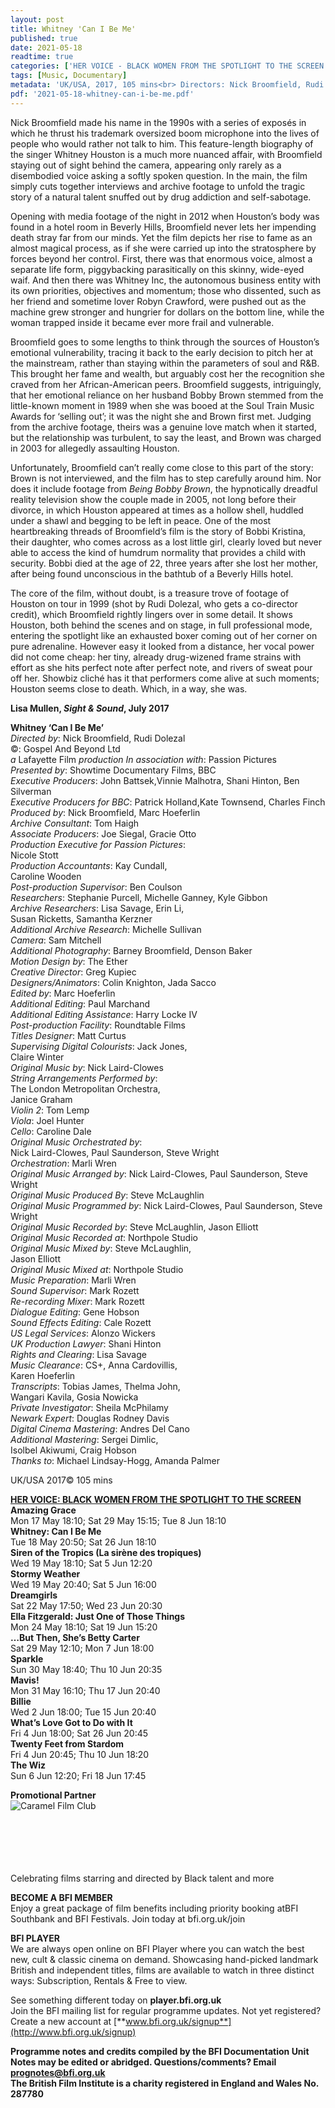 ```yaml
---
layout: post
title: Whitney 'Can I Be Me'
published: true
date: 2021-05-18
readtime: true
categories: ['HER VOICE - BLACK WOMEN FROM THE SPOTLIGHT TO THE SCREEN']
tags: [Music, Documentary]
metadata: 'UK/USA, 2017, 105 mins<br> Directors: Nick Broomfield, Rudi Dolezal'
pdf: '2021-05-18-whitney-can-i-be-me.pdf'
---
```

Nick Broomfield made his name in the 1990s with a series of exposés in which he thrust his trademark oversized boom microphone into the lives of people who would rather not talk to him. This feature-length biography of the singer Whitney Houston is a much more nuanced affair, with Broomfield staying out of sight behind the camera, appearing only rarely as a disembodied voice asking a softly spoken question. In the main, the film simply cuts together interviews and archive footage to unfold the tragic story of a natural talent snuffed out by drug addiction and self-sabotage.

Opening with media footage of the night in 2012 when Houston’s body was found in a hotel room in Beverly Hills, Broomfield never lets her impending death stray far from our minds. Yet the film depicts her rise to fame as an almost magical process, as if she were carried up into the stratosphere by forces beyond her control. First, there was that enormous voice, almost a separate life form, piggybacking parasitically on this skinny, wide-eyed waif. And then there was Whitney Inc, the autonomous business entity with its own priorities, objectives and momentum; those who dissented, such as her friend and sometime lover Robyn Crawford, were pushed out as the machine grew stronger and hungrier for dollars on the bottom line, while the woman trapped inside it became ever more frail and vulnerable.

Broomfield goes to some lengths to think through the sources of Houston’s emotional vulnerability, tracing it back to the early decision to pitch her at the mainstream, rather than staying within the parameters of soul and R&B. This brought her fame and wealth, but arguably cost her the recognition she craved from her African-American peers. Broomfield suggests, intriguingly, that her emotional reliance on her husband Bobby Brown stemmed from the little-known moment in 1989 when she was booed at the Soul Train Music Awards for ‘selling out’; it was the night she and Brown first met. Judging from the archive footage, theirs was a genuine love match when it started, but the relationship was turbulent, to say the least, and Brown was charged in 2003 for allegedly assaulting Houston.

Unfortunately, Broomfield can’t really come close to this part of the story: Brown is not interviewed, and the film has to step carefully around him. Nor does it include footage from _Being Bobby Brown_, the hypnotically dreadful reality television show the couple made in 2005, not long before their divorce, in which Houston appeared at times as a hollow shell, huddled under a shawl and begging to be left in peace. One of the most heartbreaking threads of Broomfield’s film is the story of Bobbi Kristina, their daughter, who comes across as a lost little girl, clearly loved but never able to access the kind of humdrum normality that provides a child with security. Bobbi died at the age of 22, three years after she lost her mother, after being found unconscious in the bathtub of a Beverly Hills hotel.

The core of the film, without doubt, is a treasure trove of footage of Houston on tour in 1999 (shot by Rudi Dolezal, who gets a co-director credit), which Broomfield rightly lingers over in some detail. It shows Houston, both behind the scenes and on stage, in full professional mode, entering the spotlight like an exhausted boxer coming out of her corner on pure adrenaline. However easy it looked from a distance, her vocal power did not come cheap: her tiny, already drug-wizened frame strains with effort as she hits perfect note after perfect note, and rivers of sweat pour off her. Showbiz cliché has it that performers come alive at such moments; Houston seems close to death. Which, in a way, she was.

**Lisa Mullen, _Sight & Sound_, July 2017**

**Whitney ‘Can I Be Me’**  
_Directed by_: Nick Broomfield, Rudi Dolezal  
©: Gospel And Beyond Ltd  
_a_ Lafayette Film _production_
_In association with_: Passion Pictures  
_Presented by_: Showtime Documentary Films, BBC  
_Executive Producers_: John Battsek,Vinnie Malhotra, Shani Hinton, Ben Silverman  
_Executive Producers for BBC_: Patrick Holland,Kate Townsend, Charles Finch  
_Produced by_: Nick Broomfield, Marc Hoeferlin  
_Archive Consultant_: Tom Haigh  
_Associate Producers_: Joe Siegal, Gracie Otto  
_Production Executive for Passion Pictures_:  
Nicole Stott  
_Production Accountants_: Kay Cundall,  
Caroline Wooden  
_Post-production Supervisor_: Ben Coulson  
_Researchers_: Stephanie Purcell, Michelle Ganney, Kyle Gibbon  
_Archive Researchers_: Lisa Savage, Erin Li,  
Susan Ricketts, Samantha Kerzner  
_Additional Archive Research_: Michelle Sullivan  
_Camera_: Sam Mitchell  
_Additional Photography_: Barney Broomfield, Denson Baker  
_Motion Design by_: The Ether  
_Creative Director_: Greg Kupiec  
_Designers/Animators_: Colin Knighton, Jada Sacco  
_Edited by_: Marc Hoeferlin  
_Additional Editing_: Paul Marchand  
_Additional Editing Assistance_: Harry Locke IV  
_Post-production Facility_: Roundtable Films  
_Titles Designer_: Matt Curtus  
_Supervising Digital Colourists_: Jack Jones,  
Claire Winter  
_Original Music by_: Nick Laird-Clowes  
_String Arrangements Performed by_:  
The London Metropolitan Orchestra,  
Janice Graham  
_Violin 2_: Tom Lemp  
_Viola_: Joel Hunter  
_Cello_: Caroline Dale  
_Original Music Orchestrated by_:  
Nick Laird-Clowes, Paul Saunderson, Steve Wright  
_Orchestration_: Marli Wren  
_Original Music Arranged by_: Nick Laird-Clowes, Paul Saunderson, Steve Wright  
_Original Music Produced By_: Steve McLaughlin  
_Original Music Programmed by_: Nick Laird-Clowes, Paul Saunderson, Steve Wright  
_Original Music Recorded by_: Steve McLaughlin, Jason Elliott  
_Original Music Recorded at_: Northpole Studio  
_Original Music Mixed by_: Steve McLaughlin,  
Jason Elliott  
_Original Music Mixed at_: Northpole Studio  
_Music Preparation_: Marli Wren  
_Sound Supervisor_: Mark Rozett  
_Re-recording Mixer_: Mark Rozett  
_Dialogue Editing_: Gene Hobson  
_Sound Effects Editing_: Cale Rozett  
_US Legal Services_: Alonzo Wickers  
_UK Production Lawyer_: Shani Hinton  
_Rights and Clearing_: Lisa Savage  
_Music Clearance_: CS+, Anna Cardovillis,  
Karen Hoeferlin  
_Transcripts_: Tobias James, Thelma John,  
Wangari Kavila, Gosia Nowicka  
_Private Investigator_: Sheila McPhilamy  
_Newark Expert_: Douglas Rodney Davis  
_Digital Cinema Mastering_: Andres Del Cano  
_Additional Mastering_: Sergei Dimlic,  
Isolbel Akiwumi, Craig Hobson  
_Thanks to_: Michael Lindsay-Hogg, Amanda Palmer

UK/USA 2017©  105 mins

**[HER VOICE: BLACK WOMEN FROM THE SPOTLIGHT TO THE SCREEN](https://whatson.bfi.org.uk/Online/default.asp?BOparam::WScontent::loadArticle::permalink=hervoice&BOparam::WScontent::loadArticle::context_id=)**<br>
**Amazing Grace**<br>
Mon 17 May 18:10; Sat 29 May 15:15; Tue 8 Jun 18:10<br>
**Whitney: Can I Be Me**<br>
Tue 18 May 20:50; Sat 26 Jun 18:10<br>
**Siren of the Tropics (La sirène des tropiques)**<br>
Wed 19 May 18:10; Sat 5 Jun 12:20<br>
**Stormy Weather**<br>
Wed 19 May 20:40; Sat 5 Jun 16:00<br>
**Dreamgirls**<br>
Sat 22 May 17:50; Wed 23 Jun 20:30<br>
**Ella Fitzgerald: Just One of Those Things**<br>
Mon 24 May 18:10; Sat 19 Jun 15:20<br>
**…But Then, She’s Betty Carter**<br>
Sat 29 May 12:10; Mon 7 Jun 18:00<br>
**Sparkle**<br>
Sun 30 May 18:40; Thu 10 Jun 20:35<br>
**Mavis!**<br>
Mon 31 May 16:10; Thu 17 Jun 20:40<br>
**Billie**<br>
Wed 2 Jun 18:00; Tue 15 Jun 20:40<br>
**What’s Love Got to Do with It**<br>
Fri 4 Jun 18:00; Sat 26 Jun 20:45<br>
**Twenty Feet from Stardom**<br>
Fri 4 Jun 20:45; Thu 10 Jun 18:20<br>
**The Wiz**<br>
Sun 6 Jun 12:20; Fri 18 Jun 17:45<br>

**Promotional Partner**<br>
<img style="float: left;" src="/img/partner/caramel-logo.jpg" alt="Caramel Film Club" title="Caramel Film Club">
<br><br><br><br><br><br>
<!-- ![Caramel Film Club](/img/partner/caramel-logo.jpg) -->
Celebrating films starring and directed by Black talent and more<br>

**BECOME A BFI MEMBER**  
 Enjoy a great package of film benefits including priority booking atBFI Southbank and BFI Festivals. Join today at bfi.org.uk/join  

**BFI PLAYER**  
 We are always open online on BFI Player where you can watch the best new, cult &amp; classic cinema on demand. Showcasing hand-picked landmark British and independent titles, films are available to watch in three distinct ways: Subscription, Rentals &amp; Free to view.  

See something different today on **player.bfi.org.uk**  
Join the BFI mailing list for regular programme updates. Not yet registered? Create a new account at [**www.bfi.org.uk/signup**](http://www.bfi.org.uk/signup)  

**Programme notes and credits compiled by the BFI Documentation Unit**<br>**Notes may be edited or abridged. Questions/comments? Email prognotes@bfi.org.uk**<br>**The British Film Institute is a charity registered in England and Wales No. 287780** 

